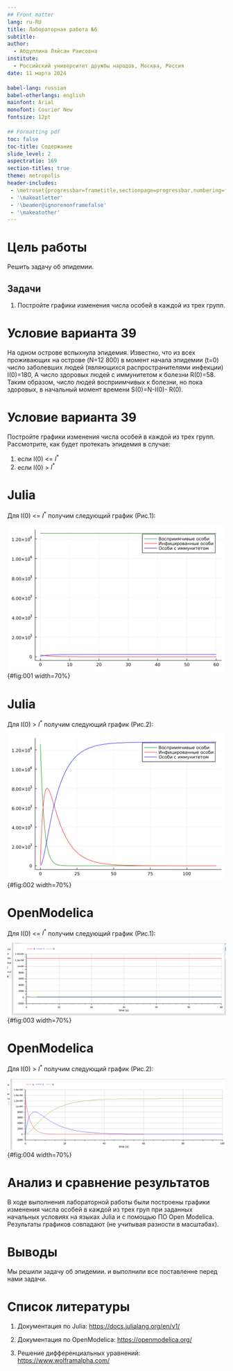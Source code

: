 ```yaml
---
## Front matter
lang: ru-RU
title: Лабораторная работа №6
subtitle: 
author:
  - Абдуллина Ляйсан Раисовна
institute:
  - Российский университет дружбы народов, Москва, Россия
date: 11 марта 2024

babel-lang: russian
babel-otherlangs: english
mainfont: Arial
monofont: Courier New
fontsize: 12pt

## Formatting pdf
toc: false
toc-title: Содержание
slide_level: 2
aspectratio: 169
section-titles: true
theme: metropolis
header-includes:
 - \metroset{progressbar=frametitle,sectionpage=progressbar,numbering=fraction}
 - '\makeatletter'
 - '\beamer@ignorenonframefalse'
 - '\makeatother'
---
```



# Цель работы

Решить задачу об эпидемии.

## Задачи

1. Постройте графики изменения числа особей в каждой из трех групп.



# Условие варианта 39

На одном острове вспыхнула эпидемия. Известно, что из всех проживающих на острове (N=12 800) в момент начала эпидемии (t=0) число заболевших людей (являющихся распространителями инфекции) I(0)=180, А число здоровых людей с иммунитетом к болезни R(0)=58. Таким образом, число людей восприимчивых к болезни, но пока здоровых, в начальный момент времени S(0)=N-I(0)- R(0).

# Условие варианта 39

Постройте графики изменения числа особей в каждой из трех групп.
Рассмотрите, как будет протекать эпидемия в случае: 
1) если I(0) <= $I^*$
2) если I(0) > $I^*$



# Julia

Для I(0) <= $I^*$ получим следующий график (Рис.1):

![Динамика изменения числа людей в каждой из трех групп в случае, I(0) <= $I^*$](image/lab6_1_jl.png){#fig:001 width=70%}

# Julia


Для I(0) > $I^*$ получим следующий график (Рис.2):

![Динамика изменения числа людей в каждой из трех групп в случае, I(0) <= $I^*$](image/lab6_2_jl.png){#fig:002 width=70%}

# OpenModelica

Для I(0) <= $I^*$ получим следующий график (Рис.1):

![Динамика изменения числа людей в каждой из трех групп в случае, I(0) <= $I^*$](image/2.png){#fig:003 width=70%}


# OpenModelica

Для I(0) > $I^*$ получим следующий график (Рис.2):

![Динамика изменения числа людей в каждой из трех групп в случае, I(0) <= $I^*$](image/1.png){#fig:004 width=70%}

# Анализ и сравнение результатов

В ходе выполнения лабораторной работы были построены графики изменения числа особей в каждой из трех груп при заданных начальных условиях на языках Julia и с помощью ПО Open Modelica. Результаты графиков совпадают (не учитывая  разности в масштабах).


# Выводы

Мы решили задачу  об эпидемии. и выполнили все поставленне перед нами задачи.

# Список литературы

1. Документация по Julia: https://docs.julialang.org/en/v1/

2. Документация по OpenModelica: https://openmodelica.org/

3. Решение дифференциальных уравнений: https://www.wolframalpha.com/


